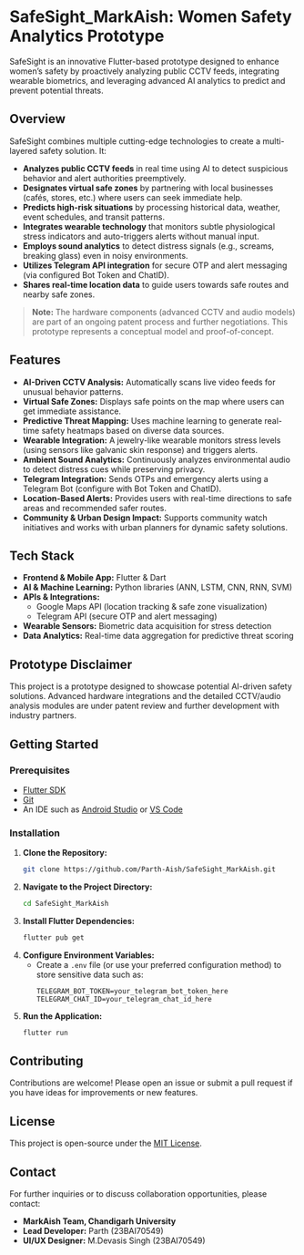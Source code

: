 # SafeSight_MarkAish: Women Safety Analytics Prototype

SafeSight is an innovative Flutter-based prototype designed to enhance women’s safety by proactively analyzing public CCTV feeds, integrating wearable biometrics, and leveraging advanced AI analytics to predict and prevent potential threats.

## Overview

SafeSight combines multiple cutting-edge technologies to create a multi-layered safety solution. It:
- **Analyzes public CCTV feeds** in real time using AI to detect suspicious behavior and alert authorities preemptively.
- **Designates virtual safe zones** by partnering with local businesses (cafés, stores, etc.) where users can seek immediate help.
- **Predicts high-risk situations** by processing historical data, weather, event schedules, and transit patterns.
- **Integrates wearable technology** that monitors subtle physiological stress indicators and auto-triggers alerts without manual input.
- **Employs sound analytics** to detect distress signals (e.g., screams, breaking glass) even in noisy environments.
- **Utilizes Telegram API integration** for secure OTP and alert messaging (via configured Bot Token and ChatID).
- **Shares real-time location data** to guide users towards safe routes and nearby safe zones.

> **Note:** The hardware components (advanced CCTV and audio models) are part of an ongoing patent process and further negotiations. This prototype represents a conceptual model and proof-of-concept.

## Features

- **AI-Driven CCTV Analysis:** Automatically scans live video feeds for unusual behavior patterns.
- **Virtual Safe Zones:** Displays safe points on the map where users can get immediate assistance.
- **Predictive Threat Mapping:** Uses machine learning to generate real-time safety heatmaps based on diverse data sources.
- **Wearable Integration:** A jewelry-like wearable monitors stress levels (using sensors like galvanic skin response) and triggers alerts.
- **Ambient Sound Analytics:** Continuously analyzes environmental audio to detect distress cues while preserving privacy.
- **Telegram Integration:** Sends OTPs and emergency alerts using a Telegram Bot (configure with Bot Token and ChatID).
- **Location-Based Alerts:** Provides users with real-time directions to safe areas and recommended safer routes.
- **Community & Urban Design Impact:** Supports community watch initiatives and works with urban planners for dynamic safety solutions.

## Tech Stack

- **Frontend & Mobile App:** Flutter & Dart
- **AI & Machine Learning:** Python libraries (ANN, LSTM, CNN, RNN, SVM)
- **APIs & Integrations:**
  - Google Maps API (location tracking & safe zone visualization)
  - Telegram API (secure OTP and alert messaging)
- **Wearable Sensors:** Biometric data acquisition for stress detection
- **Data Analytics:** Real-time data aggregation for predictive threat scoring

## Prototype Disclaimer

This project is a prototype designed to showcase potential AI-driven safety solutions. Advanced hardware integrations and the detailed CCTV/audio analysis modules are under patent review and further development with industry partners.

## Getting Started

### Prerequisites
- [Flutter SDK](https://flutter.dev/docs/get-started/install)
- [Git](https://git-scm.com/downloads)
- An IDE such as [Android Studio](https://developer.android.com/studio) or [VS Code](https://code.visualstudio.com/)

### Installation

1. **Clone the Repository:**
   ```bash
   git clone https://github.com/Parth-Aish/SafeSight_MarkAish.git
   ```
2. **Navigate to the Project Directory:**
   ```bash
   cd SafeSight_MarkAish
   ```
3. **Install Flutter Dependencies:**
   ```bash
   flutter pub get
   ```
4. **Configure Environment Variables:**
   - Create a `.env` file (or use your preferred configuration method) to store sensitive data such as:
     ```
     TELEGRAM_BOT_TOKEN=your_telegram_bot_token_here
     TELEGRAM_CHAT_ID=your_telegram_chat_id_here
     ```
5. **Run the Application:**
   ```bash
   flutter run
   ```

## Contributing

Contributions are welcome! Please open an issue or submit a pull request if you have ideas for improvements or new features.

## License

This project is open-source under the [MIT License](LICENSE).

## Contact

For further inquiries or to discuss collaboration opportunities, please contact:

- **MarkAish Team, Chandigarh University**
- **Lead Developer:** Parth (23BAI70549)
- **UI/UX Designer:** M.Devasis Singh (23BAI70549)
